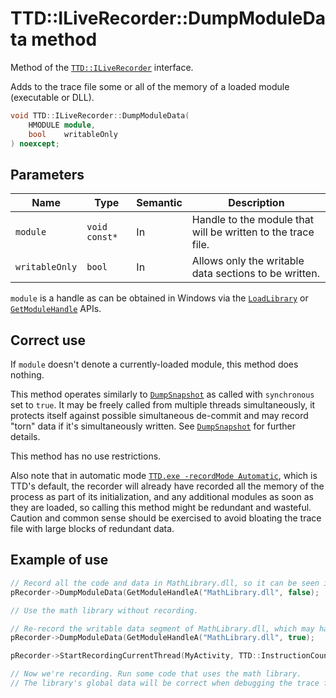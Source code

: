 # TTD::ILiveRecorder::DumpModuleData method

Method of the [`TTD::ILiveRecorder`](interface-ILiveRecorder.md) interface.

Adds to the trace file some or all of the memory of a loaded module (executable or DLL).

```C++
void TTD::ILiveRecorder::DumpModuleData(
    HMODULE module,
    bool    writableOnly
) noexcept;
```

## Parameters

| Name           | Type          | Semantic | Description
|-               |-              |-         |-
| `module`       | `void const*` | In       | Handle to the module that will be written to the trace file.
| `writableOnly` | `bool`        | In       | Allows only the writable data sections to be written.

`module` is a handle as can be obtained in Windows via the
[`LoadLibrary`](https://learn.microsoft.com/windows/win32/api/libloaderapi/nf-libloaderapi-loadlibrarya) or
[`GetModuleHandle`](https://learn.microsoft.com/windows/win32/api/libloaderapi/nf-libloaderapi-getmodulehandlea)
APIs.


## Correct use

If `module` doesn't denote a currently-loaded module, this method does nothing.

This method operates similarly to [`DumpSnapshot`](ILiveRecorder_DumpSnapshot.md) as called with `synchronous` set to `true`.
It may be freely called from multiple threads simultaneously, it protects itself against possible simultaneous de-commit
and may record "torn" data if it's simultaneously written. See [`DumpSnapshot`](ILiveRecorder_DumpSnapshot.md) for further details.

This method has no use restrictions.

Also note that in automatic mode [`TTD.exe -recordMode Automatic`](https://learn.microsoft.com/windows-hardware/drivers/debuggercmds/time-travel-debugging-ttd-exe-command-line-util#reducing-overhead-of-tracing), which is TTD's default,
the recorder will already have recorded all the memory of the process as part of its initialization,
and any additional modules as soon as they are loaded, so calling this method might be redundant and wasteful.
Caution and common sense should be exercised to avoid bloating the trace file with large blocks of redundant data.

## Example of use

```C++
// Record all the code and data in MathLibrary.dll, so it can be seen in the debugger when debugging the trace file.
pRecorder->DumpModuleData(GetModuleHandleA("MathLibrary.dll", false);

// Use the math library without recording.

// Re-record the writable data segment of MathLibrary.dll, which may have been modified after it was initially recorded.
pRecorder->DumpModuleData(GetModuleHandleA("MathLibrary.dll", true);

pRecorder->StartRecordingCurrentThread(MyActivity, TTD::InstructionCount::Invalid);

// Now we're recording. Run some code that uses the math library.
// The library's global data will be correct when debugging the trace file, even data that is not used here.
```
